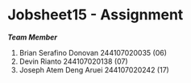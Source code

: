 # Jobsheet15 - Assignment

***Team Member***

1. Brian Serafino Donovan 244107020035 (06)
2. Devin Rianto 244107020138 (07)
3. Joseph Atem Deng Aruei 244107020242 (17)
